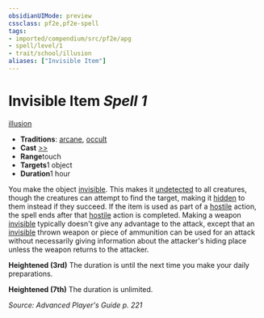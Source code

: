 ```yaml
---
obsidianUIMode: preview
cssclass: pf2e,pf2e-spell
tags:
- imported/compendium/src/pf2e/apg
- spell/level/1
- trait/school/illusion
aliases: ["Invisible Item"]
---
```

# Invisible Item *Spell 1*   
[illusion](illusion.md)  

- **Traditions**: [arcane](arcane.md), [occult](occult.md)
- **Cast** [>>](chapter-9-playing-the-game.md#Actions "Two-Action") 
- **Range**touch
- **Targets**1 object
- **Duration**1 hour

You make the object [invisible](conditions.md#Invisible). This makes it [undetected](conditions.md#Undetected) to all creatures, though the creatures can attempt to find the target, making it [hidden](conditions.md#Hidden) to them instead if they succeed. If the item is used as part of a [hostile](conditions.md#Hostile) action, the spell ends after that [hostile](conditions.md#Hostile) action is completed. Making a weapon [invisible](conditions.md#Invisible) typically doesn't give any advantage to the attack, except that an [invisible](conditions.md#Invisible) thrown weapon or piece of ammunition can be used for an attack without necessarily giving information about the attacker's hiding place unless the weapon returns to the attacker.

**Heightened (3rd)** The duration is until the next time you make your daily preparations.

**Heightened (7th)** The duration is unlimited.

*Source: Advanced Player's Guide p. 221*